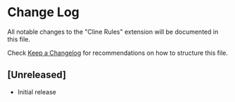 # Change Log

All notable changes to the "Cline Rules" extension will be documented in this file.

Check [Keep a Changelog](http://keepachangelog.com/) for recommendations on how to structure this file.

## [Unreleased]

- Initial release
